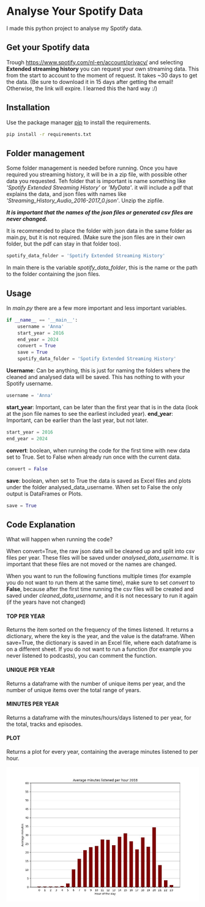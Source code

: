 # Analyse Your Spotify Data

I made this python project to analyse my Spotify data.

## Get your Spotify data
Trough https://www.spotify.com/nl-en/account/privacy/ and selecting **Extended streaming history** you can request your 
own streaming data. This from the start to account to the moment of request. It takes ~30 days to get the data. (Be 
sure to download it in 15 days after getting the email! Otherwise, the link will expire. I learned this the hard way :/)

## Installation

Use the package manager [pip](https://pip.pypa.io/en/stable/) to install the requirements.

```bash
pip install -r requirements.txt
```

## Folder management
Some folder management is needed before running. Once you have required you streaming history, it will be in a zip file, 
with possible other data you requested. Teh folder that is important is name something like *'Spotify Extended Streaming 
History'* or *'MyData'*. it will include a pdf that explains the data, and json files with names like 
*'Streaming_History_Audio_2016-2017_0.json'*. Unzip the zipfile.

***It is important that the names of the json files or generated csv files are never changed.***

It is recommended to place the folder with json data in the same folder as main.py, but it is not required. (Make sure 
the json files are in their own folder, but the pdf can stay in that folder too).

```python
spotify_data_folder = 'Spotify Extended Streaming History'
```
In main there is the variable *spotify_data_folder*, this is the name or the path to the folder containing the json files.


## Usage
In *main.py* there are a few more important and less important variables.
```python
if __name__ == '__main__':
    username = 'Anna'
    start_year = 2016
    end_year = 2024
    convert = True
    save = True
    spotify_data_folder = 'Spotify Extended Streaming History'
```
**Username**: Can be anything, this is just for naming the folders where the cleaned and analysed data will be saved. 
This has nothing to with your Spotify username.
```python
username = 'Anna'
```
**start_year**: Important, can be later than the first year that is in the data (look at the json file names to see the 
earliest included year).
**end_year**: Important, can be earlier than the last year, but not later.
```python
start_year = 2016
end_year = 2024
```
**convert**: boolean, when running the code for the first time with new data set to True. Set to False when already run 
once with the current data. 
```python
convert = False
```
**save**: boolean, when set to True the data is saved as Excel files and plots under the folder analysed_data_username. 
When set to False the only output is DataFrames or Plots.
```python
save = True
```

## Code Explanation
What will happen when running the code?

When convert=True, the raw json data will be cleaned up and split into csv files per year. These files will be saved 
under *analysed_data_username*. It is important that these files are not moved or 
the names are changed. 

When you want to run the following functions multiple times (for example you do not want to run 
them at the same time), make sure to set *convert* to **False**, because after the first time running the csv files will 
be created and saved under *cleaned_data_username*, and it is not necessary to run it again (if the years have not changed)


#### TOP PER YEAR
Returns the item sorted on the frequency of the times listened. It returns a 
dictionary, where the key is the year, and the value is the dataframe. When save=True, the dictionary is saved in an 
Excel file, where each dataframe is on a different sheet. If you do not want to run a function 
(for example you never listened to podcasts), you can comment the function.

#### UNIQUE PER YEAR
Returns a dataframe with the number of unique items per year, and the number 
of unique items over the total range of years.

#### MINUTES PER YEAR
Returns a dataframe with the minutes/hours/days listened to per year, for 
the total, tracks and episodes. 

#### PLOT
Returns a plot for every year, containing the average minutes listened to per hour. 

![](readme_images/minutes_listened_per_hour_2018.jpg)
